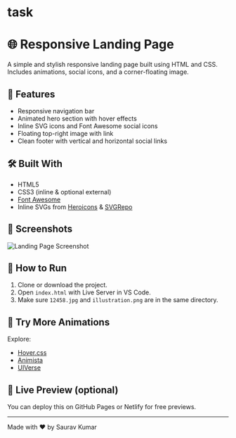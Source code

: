 # task

# 🌐 Responsive Landing Page

A simple and stylish responsive landing page built using HTML and CSS. Includes animations, social icons, and a corner-floating image.

## 🚀 Features

- Responsive navigation bar
- Animated hero section with hover effects
- Inline SVG icons and Font Awesome social icons
- Floating top-right image with link
- Clean footer with vertical and horizontal social links

## 🛠️ Built With

- HTML5
- CSS3 (inline & optional external)
- [Font Awesome](https://cdnjs.com/libraries/font-awesome)
- Inline SVGs from [Heroicons](https://heroicons.com) & [SVGRepo](https://www.svgrepo.com)

## 📸 Screenshots

![Landing Page Screenshot](12458.jpg)

## 📂 How to Run

1. Clone or download the project.
2. Open `index.html` with Live Server in VS Code.
3. Make sure `12458.jpg` and `illustration.png` are in the same directory.

## 🧪 Try More Animations

Explore:
- [Hover.css](https://ianlunn.github.io/Hover/)
- [Animista](https://animista.net/)
- [UIVerse](https://uiverse.io/)

## 🔗 Live Preview (optional)
You can deploy this on GitHub Pages or Netlify for free previews.

---

Made with ❤️ by Saurav Kumar
